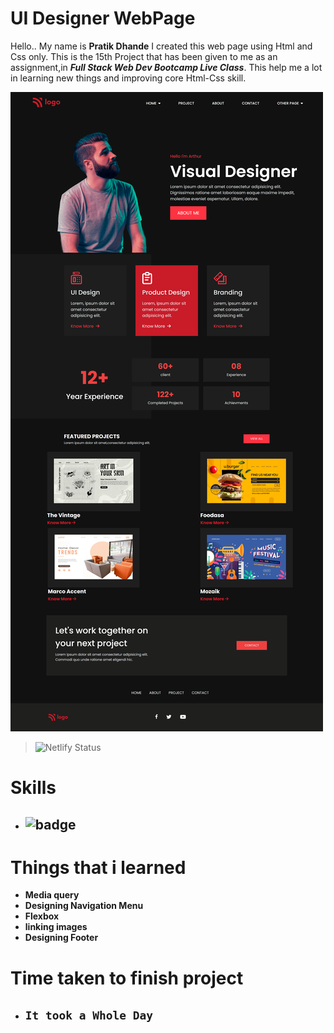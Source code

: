# UI Designer WebPage 

Hello.. My name is __Pratik Dhande__
 I created this web page using Html and Css only. This is the 15th Project that has been given to me as an assignment,in **_Full Stack Web Dev Bootcamp  Live Class_**. This help me a lot in learning new things and improving core Html-Css skill.

![UI-Designer](./127.0.0.1_5500_index.html%20(5).png)

> ![Netlify Status](https://api.netlify.com/api/v1/badges/0d9fcae7-4315-46ac-884d-41ca7969c9a1/deploy-status)


# Skills


- ## ![badge](https://img.shields.io/badge/Skills-HTML%2FCSS-blue)

# Things that i learned
- __Media query__
- __Designing Navigation Menu__
- __Flexbox__
- __linking images__
- __Designing Footer__


# Time taken to finish project

- ##  `It took a Whole Day`